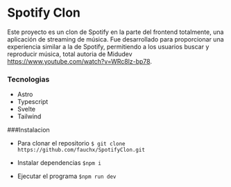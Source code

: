 # Spotify Clon
Este proyecto es un clon de Spotify en la parte del frontend totalmente, una aplicación de streaming de música. Fue desarrollado para proporcionar una experiencia similar a la de Spotify, permitiendo a los usuarios buscar y reproducir música, total autoria de Midudev https://www.youtube.com/watch?v=WRc8lz-bp78.

### Tecnologias
- Astro
- Typescript
- Svelte
- Tailwind

###Instalacion
- Para clonar el repositorio
`$ git clone https://github.com/fauchx/SpotifyClon.git`

- Instalar dependencias
`$npm i`
- Ejecutar el programa
`$npm run dev` 